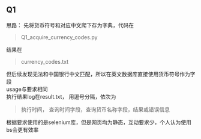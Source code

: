 ## Q1

思路： 先将货币符号和对应中文爬下存为字典，代码在 
> Q1_acquire_currency_codes.py 

结果在
> currency_codes.txt

但后续发现无法和中国银行中文匹配，所以在英文数据库直接使用货币符号作为字段  
usage与要求相同  
执行结果log在result.txt， 用逗号分隔，依次为
> 执行时间， 查询时间字段，查询货币名称字段，结果或错误信息

根据要求使用的是selenium库，但是网页均为静态，互动要求少，个人认为使用bs会更有效率